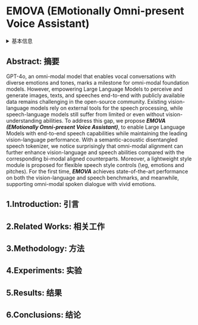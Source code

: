 # EMOVA (EMotionally Omni-present Voice Assistant)

<details>
<summary>基本信息</summary>

- 标题: "EMOVA: Empowering Language Models to See, Hear and Speak with Vivid Emotions"
- 作者: 
  - 01 Kai Chen
  - 02 Yunhao Gou
  - 03 Runhui Huang
  - 04 Zhili Liu
  - 05 Daxin Tan
  - 06 Jing Xu
  - 07 Chunwei Wang
  - 08 Yi Zhu
  - 09 Yihan Zeng
  - 10 Kuo Yang
  - 11 Dingdong Wang
  - 12 Kun Xiang
  - 13 Haoyuan Li
  - 14 Haoli Bai
  - 15 Jianhua Han
  - 16 Xiaohui Li
  - 17 Weike Jin
  - 18 Nian Xie
  - 19 Yu Zhang
  - 20 James T. Kwok
  - 21 Hengshuang Zhao
  - 22 Xiaodan Liang
  - 23 Dit-Yan Yeung
  - 24 Xiao Chen
  - 25 Zhenguo Li
  - 26 Wei Zhang
  - 27 Qun Liu
  - 28 Lanqing Hong
  - 29 Lu Hou
  - 30 Hang Xu
- 链接: 
  - [ArXiv](https://arxiv.org/abs/2409.18042)
  - [Publication]()
  - [Github]()
  - [Demo](https://emova-ollm.github.io)
- 文件: 
  - [ArXiv](_PDF/2409.18042v1__EMOVA__Empowering_Language_Models_to_See_Hear_and_Speak_with_Vivid_Emotions.pdf)
  - [Publication] #TODO

</details>

## Abstract: 摘要

GPT-4o, an omni-modal model that enables vocal conversations with diverse emotions and tones, marks a milestone for omni-modal foundation models.
However, empowering Large Language Models to perceive and generate images, texts, and speeches end-to-end with publicly available data remains challenging in the open-source community.
Existing vision-language models rely on external tools for the speech processing, while speech-language models still suffer from limited or even without vision-understanding abilities. 
To address this gap, we propose ***EMOVA (EMotionally Omni-present Voice Assistant)***, to enable Large Language Models 
with end-to-end speech capabilities while maintaining the leading vision-language performance.
With a semantic-acoustic disentangled speech tokenizer, we notice surprisingly that omni-modal alignment can further enhance vision-language and speech abilities compared with the corresponding bi-modal aligned counterparts.
Moreover, a lightweight style module is proposed for flexible speech style controls (\eg, emotions and pitches).
For the first time, ***EMOVA*** achieves state-of-the-art performance on both the vision-language and speech benchmarks, and meanwhile, supporting omni-modal spoken dialogue with vivid emotions. 

## 1.Introduction: 引言

## 2.Related Works: 相关工作

## 3.Methodology: 方法

## 4.Experiments: 实验

## 5.Results: 结果

## 6.Conclusions: 结论
